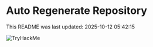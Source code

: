 # Auto Regenerate Repository

This README was last updated: 2025-10-12 05:42:15

 ![TryHackMe](https://tryhackme.com/badge/533634)